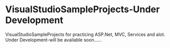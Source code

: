 # VisualStudioSampleProjects-Under Development
VisualStudioSampleProjects for practicing ASP.Net, MVC, Services and alot.
Under Development-will be available soon......
